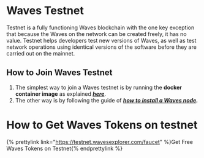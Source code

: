 # Waves Testnet

Testnet is a fully functioning Waves blockchain with the one key exception that because the Waves on the network can be created freely, it has no value. Testnet helps developers test new versions of Waves, as well as test network operations using identical versions of the software before they are carried out on the mainnet.


## How to Join Waves Testnet

1. The simplest way to join a Waves testnet is by running the **docker container image** as explained [_**here**_](/en/waves-node/waves-node-in-docker.md).
2. The other way is by following the guide of [_**how to install a Waves node**_](/en/waves-node/how-to-install-a-node/how-to-install-a-node.md)_**.**_

# How to Get Waves Tokens on testnet

{% prettylink link="https://testnet.wavesexplorer.com/faucet" %}Get Free Waves Tokens on Testnet{% endprettylink %}






